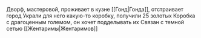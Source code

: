 Дворф, мастеровой, проживает в кузне [[Гонд|Гонда]], отстраивает город
Украли для него какую-то коробку, получили 25 золотых
Коробка с драгоценным големом, он хочет подделывать их
Связан с темной сетью [[Жентаримы|Жентаримов]]
